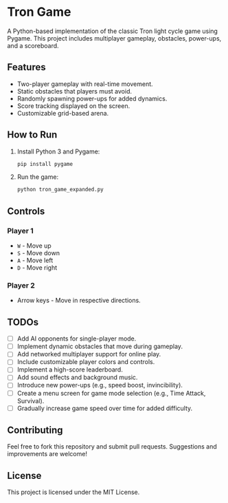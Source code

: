 # Tron Game

A Python-based implementation of the classic Tron light cycle game using Pygame. This project includes multiplayer gameplay, obstacles, power-ups, and a scoreboard.

## Features
- Two-player gameplay with real-time movement.
- Static obstacles that players must avoid.
- Randomly spawning power-ups for added dynamics.
- Score tracking displayed on the screen.
- Customizable grid-based arena.

## How to Run
1. Install Python 3 and Pygame:
   ```bash
   pip install pygame
   ```
2. Run the game:
   ```bash
   python tron_game_expanded.py
   ```

## Controls
### Player 1
- `W` - Move up
- `S` - Move down
- `A` - Move left
- `D` - Move right

### Player 2
- Arrow keys - Move in respective directions.

## TODOs
- [ ] Add AI opponents for single-player mode.
- [ ] Implement dynamic obstacles that move during gameplay.
- [ ] Add networked multiplayer support for online play.
- [ ] Include customizable player colors and controls.
- [ ] Implement a high-score leaderboard.
- [ ] Add sound effects and background music.
- [ ] Introduce new power-ups (e.g., speed boost, invincibility).
- [ ] Create a menu screen for game mode selection (e.g., Time Attack, Survival).
- [ ] Gradually increase game speed over time for added difficulty.

## Contributing
Feel free to fork this repository and submit pull requests. Suggestions and improvements are welcome!

## License
This project is licensed under the MIT License.
